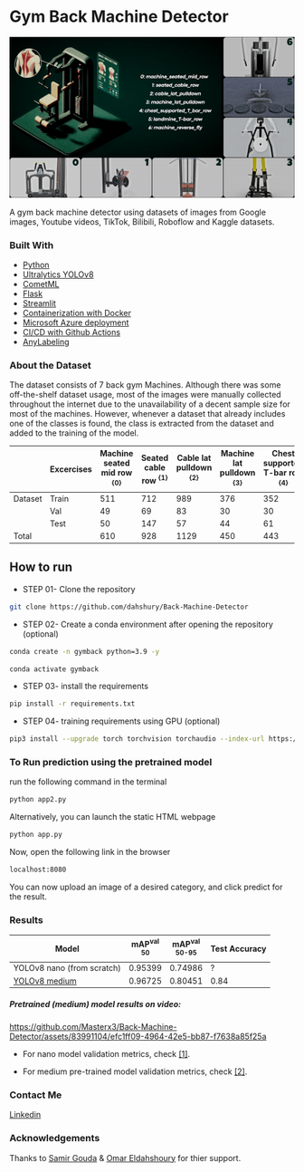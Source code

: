 <h1>Gym Back Machine Detector</h1>

![Alt text](./media/ezgif-5-81ce1448c1.gif)

A gym back machine detector using datasets of images from Google images, Youtube videos, TikTok, Bilibili, Roboflow and Kaggle datasets.

<h3>Built With</h3>

+ [Python](https://www.python.org/downloads/)
+ [Ultralytics YOLOv8](https://github.com/ultralytics/ultralytics)
+ [CometML](https://github.com/comet-ml)
+ [Flask](https://github.com/pallets/flask)
+ [Streamlit](https://streamlit.io/)
+ [Containerization with Docker](https://docs.docker.com/get-started/overview/)
+ [Microsoft Azure deployment](https://azure.microsoft.com/)
+ [CI/CD with Github Actions](https://github.com/features/actions)
+ [AnyLabeling](https://anylabeling.nrl.ai/)
  
 <h3>About the Dataset</h3>

The dataset consists of 7 back gym Machines. Although there was some off-the-shelf dataset usage, most of the images were manually collected throughout the internet due to the unavailability of a decent sample size for most of the machines. However, whenever a dataset that already includes one of the classes is found, the class is extracted from the dataset and added to the training of the model.

|         | Excercises | Machine seated mid row <sup>{0}<sup> | Seated cable row <sup>{1}<sup> | Cable lat pulldown <sup>{2}<sup> | Machine lat pulldown <sup>{3}<sup> | Chest supported T-bar row <sup>{4}<sup> | Landmine T-bar row <sup>{5}<sup> | Machine reverse fly <sup>{6}<sup> |
|---------|------------|-------------------------------|------------------|-------------------|----------------------|--------------------------|--------------------|----------------------|
| Dataset | Train      | 511                           | 712              | 989               | 376                  | 352                      | 331                | 425                  |
|         | Val        | 49                            | 69               | 83                | 30                   | 30                       | 32                 | 41                   |
|         | Test       | 50                            | 147              | 57                | 44                   | 61                       | 87                 | 55                   |
| Total   |            | 610                           | 928              | 1129              | 450                  | 443                      | 450                | 521                  |

## How to run

+ STEP 01- Clone the repository

```bash
git clone https://github.com/dahshury/Back-Machine-Detector
```

+ STEP 02- Create a conda environment after opening the repository (optional)

```bash
conda create -n gymback python=3.9 -y
```

```bash
conda activate gymback
```

+ STEP 03- install the requirements

```bash
pip install -r requirements.txt
```

+ STEP 04- training requirements using GPU (optional)

```bash
pip3 install --upgrade torch torchvision torchaudio --index-url https://download.pytorch.org/whl/cu121
```


### To Run prediction using the pretrained model

run the following command in the terminal

```bash
python app2.py
```

Alternatively, you can launch the static HTML webpage

```bash
python app.py
```

Now, open the following link in the browser

```bash
localhost:8080
```

You can now upload an image of a desired category, and click predict for the result.

### Results

| Model                                                                                 | mAP<sup>val<br>50 | mAP<sup>val<br>50-95 | Test Accuracy |
| ------------------------------------------------------------------------------------- | ----------------- | -------------------- | ------------- |
| YOLOv8 nano (from scratch)                                                          | 0.95399           | 0.74986              | ?         |
| [YOLOv8 medium](https://github.com/ultralytics/assets/releases/download/v0.0.0/yolov8m.pt) | 0.96725           | 0.80451              | 0.84         |

<h5>Pretrained (medium) model results on video:</h5>

https://github.com/Masterx3/Back-Machine-Detector/assets/83991104/efc1ff09-4964-42e5-bb87-f7638a85f25a

+ For nano model validation metrics, check [[1]](./runs/detect/train2/).

+ For medium pre-trained model validation metrics, check [[2]](./runs/detect/train/).

### Contact Me

[Linkedin](https://www.linkedin.com/in/dahshory/)

### Acknowledgements

Thanks to [Samir Gouda](github.com/SamirGouda) & [Omar Eldahshoury](github.com/omareldahshoury) for thier support.
